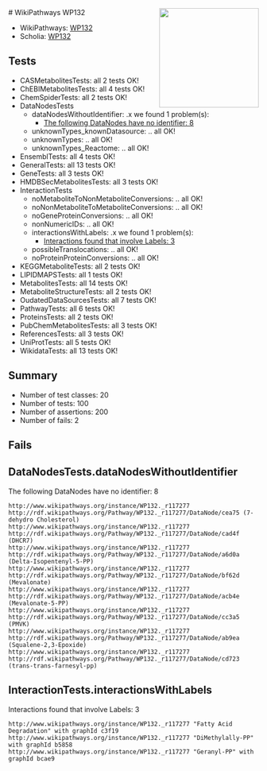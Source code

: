 <img style="float: right; width: 200px" src="https://upload.wikimedia.org/wikipedia/commons/thumb/8/83/Wplogo_with_text_500.png/640px-Wplogo_with_text_500.png" />
# WikiPathways WP132

* WikiPathways: [WP132](https://new.wikipathways.org/pathways/WP132)
* Scholia: [WP132](https://scholia.toolforge.org/wikipathways/WP132)
## Tests
* CASMetabolitesTests: all 2 tests OK!
* ChEBIMetabolitesTests: all 4 tests OK!
* ChemSpiderTests: all 2 tests OK!
* DataNodesTests
    * dataNodesWithoutIdentifier: .x we found 1 problem(s):
        * [The following DataNodes have no identifier: 8](#d2d32fa7)
    * unknownTypes_knownDatasource: .. all OK!
    * unknownTypes: .. all OK!
    * unknownTypes_Reactome: .. all OK!
* EnsemblTests: all 4 tests OK!
* GeneralTests: all 13 tests OK!
* GeneTests: all 3 tests OK!
* HMDBSecMetabolitesTests: all 3 tests OK!
* InteractionTests
    * noMetaboliteToNonMetaboliteConversions: .. all OK!
    * noNonMetaboliteToMetaboliteConversions: .. all OK!
    * noGeneProteinConversions: .. all OK!
    * nonNumericIDs: .. all OK!
    * interactionsWithLabels: .x we found 1 problem(s):
        * [Interactions found that involve Labels: 3](#630d267a)
    * possibleTranslocations: .. all OK!
    * noProteinProteinConversions: .. all OK!
* KEGGMetaboliteTests: all 2 tests OK!
* LIPIDMAPSTests: all 1 tests OK!
* MetabolitesTests: all 14 tests OK!
* MetaboliteStructureTests: all 2 tests OK!
* OudatedDataSourcesTests: all 7 tests OK!
* PathwayTests: all 6 tests OK!
* ProteinsTests: all 2 tests OK!
* PubChemMetabolitesTests: all 3 tests OK!
* ReferencesTests: all 3 tests OK!
* UniProtTests: all 5 tests OK!
* WikidataTests: all 13 tests OK!


## Summary

* Number of test classes: 20
* Number of tests: 100
* Number of assertions: 200
* Number of fails: 2

## Fails

<a name="d2d32fa7" />

## DataNodesTests.dataNodesWithoutIdentifier

The following DataNodes have no identifier: 8
```
http://www.wikipathways.org/instance/WP132._r117277 http://rdf.wikipathways.org/Pathway/WP132._r117277/DataNode/cea75 (7-dehydro Cholesterol)
http://www.wikipathways.org/instance/WP132._r117277 http://rdf.wikipathways.org/Pathway/WP132._r117277/DataNode/cad4f (DHCR7)
http://www.wikipathways.org/instance/WP132._r117277 http://rdf.wikipathways.org/Pathway/WP132._r117277/DataNode/a6d0a (Delta-Isopentenyl-5-PP)
http://www.wikipathways.org/instance/WP132._r117277 http://rdf.wikipathways.org/Pathway/WP132._r117277/DataNode/bf62d (Mevalonate)
http://www.wikipathways.org/instance/WP132._r117277 http://rdf.wikipathways.org/Pathway/WP132._r117277/DataNode/acb4e (Mevalonate-5-PP)
http://www.wikipathways.org/instance/WP132._r117277 http://rdf.wikipathways.org/Pathway/WP132._r117277/DataNode/cc3a5 (PMVK)
http://www.wikipathways.org/instance/WP132._r117277 http://rdf.wikipathways.org/Pathway/WP132._r117277/DataNode/ab9ea (Squalene-2,3-Epoxide)
http://www.wikipathways.org/instance/WP132._r117277 http://rdf.wikipathways.org/Pathway/WP132._r117277/DataNode/cd723 (trans-trans-farnesyl-pp)
```

<a name="630d267a" />

## InteractionTests.interactionsWithLabels

Interactions found that involve Labels: 3
```
http://www.wikipathways.org/instance/WP132._r117277 "Fatty Acid Degradation" with graphId c3f19
http://www.wikipathways.org/instance/WP132._r117277 "DiMethylally-PP" with graphId b5858
http://www.wikipathways.org/instance/WP132._r117277 "Geranyl-PP" with graphId bcae9
```

